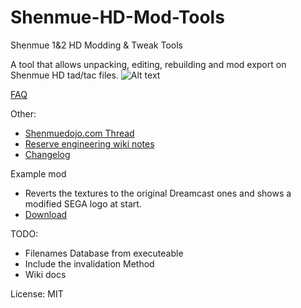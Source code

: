 # Shenmue-HD-Mod-Tools
Shenmue 1&2 HD Modding & Tweak Tools

A tool that allows unpacking, editing, rebuilding and mod export on Shenmue HD tad/tac files.
![Alt text](https://vgy.me/av0tj0.gif "Test Preview of Shenmue HD Mod Tools")

[FAQ](https://github.com/derplayer/ShenmueHDTools/wiki/FAQ)

Other:
* [Shenmuedojo.com Thread](https://www.shenmuedojo.com/forum/index.php?threads/shenmue-hd-unpacker-tool.366/)
* [Reserve engineering wiki notes](https://github.com/derplayer/ShenmueHDTools/wiki)
* [Changelog](https://github.com/derplayer/ShenmueHDTools/releases)

Example mod
* Reverts the textures to the original Dreamcast ones and shows a modified SEGA logo at start.
* [Download](https://www.shenmuedojo.com/forum/index.php?attachments/sdtextureoverride-zip.1109/)

TODO:
* Filenames Database from executeable
* Include the invalidation Method
* Wiki docs

License:
MIT
